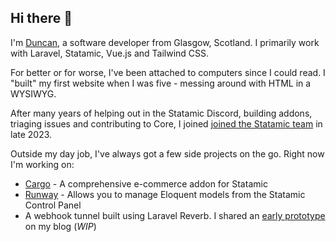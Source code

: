 ## Hi there 👋

I'm [Duncan](https://duncanmcclean.com), a software developer from Glasgow, Scotland. I primarily work with Laravel, Statamic, Vue.js and Tailwind CSS.

For better or for worse, I've been attached to computers since I could read. I "built" my first website when I was five - messing around with HTML in a WYSIWYG. 

After many years of helping out in the Statamic Discord, building addons, triaging issues and contributing to Core, I joined [joined the Statamic team](https://statamic.com/blog/duncan-mcclean) in late 2023.

Outside my day job, I've always got a few side projects on the go. Right now I'm working on:

* [Cargo](https://github.com/duncanmcclean/statamic-cargo) - A comprehensive e-commerce addon for Statamic
* [Runway](https://github.com/statamic-rad-pack/runway) - Allows you to manage Eloquent models from the Statamic Control Panel
* A webhook tunnel built using Laravel Reverb. I shared an [early prototype](https://duncanmcclean.com/alright-heres-a-demo-of-how-im-using-reverb-outside-of-the-browser) on my blog (_WIP_)
